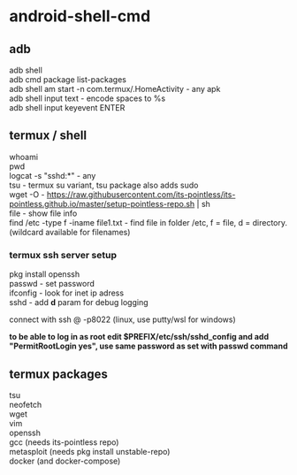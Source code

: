 # android-shell-cmd

## adb
adb shell  
adb cmd package list-packages  
adb shell am start -n com.termux/.HomeActivity - any apk  
adb shell input text <text> - encode spaces to %s  
adb shell input keyevent ENTER  

## termux / shell
whoami  
pwd  
logcat -s "sshd:*" - any  
tsu - termux su variant, tsu package also adds sudo  
wget -O - https://raw.githubusercontent.com/its-pointless/its-pointless.github.io/master/setup-pointless-repo.sh | sh  
file <file> - show file info  
find /etc -type f -iname file1.txt - find file in folder /etc, f = file, d = directory. (wildcard available for filenames)  

### termux ssh server setup
pkg install openssh  
passwd - set password  
ifconfig - look for inet ip adress  
sshd - add **d** param for debug logging  

connect with ssh <username>@<ipadress> -p8022 (linux, use putty/wsl for windows)  
  
**to be able to log in as root edit $PREFIX/etc/ssh/sshd_config and add "PermitRootLogin yes", use same password as set with passwd command**

## termux packages
tsu  
neofetch  
wget  
vim  
openssh  
gcc (needs its-pointless repo)  
metasploit (needs pkg install unstable-repo)  
docker (and docker-compose)  
